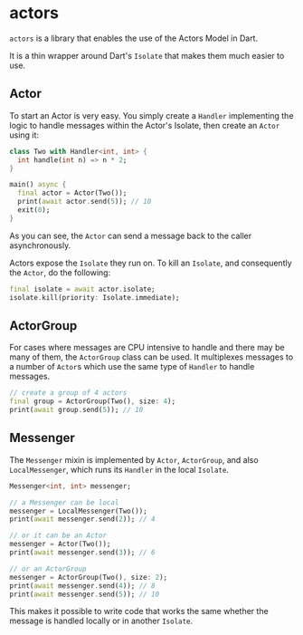 # actors

`actors` is a library that enables the use of the Actors Model in Dart.

It is a thin wrapper around Dart's `Isolate` that makes them much easier to use.

## Actor

To start an Actor is very easy. You simply create a `Handler` implementing the logic to handle messages within the
Actor's Isolate, then create an `Actor` using it:

```dart
class Two with Handler<int, int> {
  int handle(int n) => n * 2;
}

main() async {
  final actor = Actor(Two());
  print(await actor.send(5)); // 10
  exit(0);
}
```

As you can see, the `Actor` can send a message back to the caller asynchronously.

Actors expose the `Isolate` they run on. To kill an `Isolate`, and consequently the `Actor`, do the following:

```dart
final isolate = await actor.isolate;
isolate.kill(priority: Isolate.immediate);
```

## ActorGroup

For cases where messages are CPU intensive to handle and there may be many of them, the `ActorGroup` class can be used.
It multiplexes messages to a number of `Actor`s which use the same type of `Handler` to handle messages.

```dart
// create a group of 4 actors
final group = ActorGroup(Two(), size: 4);
print(await group.send(5)); // 10
```

## Messenger

The `Messenger` mixin is implemented by `Actor`, `ActorGroup`, and also `LocalMessenger`, which runs its `Handler`
in the local `Isolate`.

```dart
Messenger<int, int> messenger;

// a Messenger can be local
messenger = LocalMessenger(Two());
print(await messenger.send(2)); // 4

// or it can be an Actor
messenger = Actor(Two());
print(await messenger.send(3)); // 6

// or an ActorGroup
messenger = ActorGroup(Two(), size: 2);
print(await messenger.send(4)); // 8
print(await messenger.send(5)); // 10
```

This makes it possible to write code that works the same whether the message is handled locally or in another `Isolate`.
